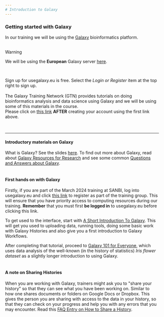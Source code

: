```yaml
---
# Introduction to Galaxy
---
```


### Getting started with Galaxy

In our training we will be using the [Galaxy](https://galaxyproject.org) bioinformatics platform. 
<br>
<br>

> [!WARNING]  
> We will be using the **European** Galaxy server [here](https://usegalaxy.eu).

<br>

Sign up for usegalaxy.eu is free. Select the _Login or Register_ item at the top right to sign up.
<br>
<br>
The Galaxy Training Network (GTN) provides tutorials on doing bioinformatics analysis and data science using Galaxy and we will be using some of this materials in the course.
<br>
Please click on [this link](https://usegalaxy.eu/join-training/path-gen-march-24/) **AFTER** creating your account using the first link above.

<br>

---

#### Introductory materials on Galaxy

What is Galaxy? See the slides [here](https://training.galaxyproject.org/training-material/topics/introduction/tutorials/introduction/slides.html). To find out more about Galaxy, read about [Galaxy Resources for Research](https://docs.google.com/presentation/d/1dgKt1KJEazVPLmUXoXDUKgQl4hu1-Mute_AhSt183lQ/edit#slide=id.p) and see some common [Questions and Answers about Galaxy](https://www.slideshare.net/kbradnam/13-questions-you-might-have-about-galaxy).
<br>
<br>
#### First hands on with Galaxy

Firstly, if you are part of the March 2024 training at SANBI, log into usegalaxy.eu and click [this link](https://usegalaxy.eu/join-training/training-path-gen-march-24) to register as part of the training group. This will ensure that you have priority access to computing resources during our training. **Remember** that you must first **be logged in** to usegalaxy.eu before clicking this link.

To get used to the interface, start with [A Short Introduction To Galaxy](https://training.galaxyproject.org/training-material/topics/introduction/tutorials/galaxy-intro-short/tutorial.html). This will get you used to uploading data, running tools, doing some basic work with Galaxy Histories and also give you a first introduction to Galaxy Workflows.

After completing that tutorial, proceed to [Galaxy 101 for Everyone](https://training.galaxyproject.org/training-material/topics/introduction/tutorials/galaxy-intro-101-everyone/tutorial.html), which uses data analysis of the well-known (in the history of statistics) _Iris flower dataset_ as a slightly longer introduction to using Galaxy.
<br>
<br>
#### A note on Sharing Histories

When you are working with Galaxy, trainers might ask you to "share your history" so that they can see what you have been working on. Similar to how
one shares documents or folders on Google Docs or Dropbox. This gives the person you are sharing with access to the data in your history, so that they can check on your progress and help you with any errors that you may encounter. Read this [FAQ Entry on How to Share a History](https://training.galaxyproject.org/training-material/faqs/galaxy/histories_sharing.html).

